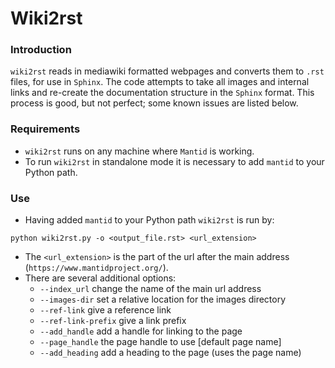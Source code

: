 # Wiki2rst

### Introduction

`wiki2rst` reads in mediawiki formatted webpages and converts them to `.rst` files, for use in `Sphinx`. The code attempts to take all images and internal links and re-create the documentation structure in the `Sphinx` format. This process is good, but not perfect; some known issues are listed below. 

### Requirements

* `wiki2rst` runs on any machine where `Mantid` is working.
* To run `wiki2rst` in standalone mode it is necessary to add `mantid` to your Python path.

### Use

* Having added `mantid` to your Python path `wiki2rst` is run by:

`python wiki2rst.py -o <output_file.rst> <url_extension>`

* The `<url_extension>` is the part of the url after the main address (`https://www.mantidproject.org/`).
* There are several additional options:
	* `--index_url` change the name of the main url address
	* `--images-dir` set a relative location for the images directory 
	* `--ref-link` give a reference link
	* `--ref-link-prefix` give a link prefix
	* `--add_handle` add a handle for linking to the page
	* `--page_handle` the page handle to use [default page name]
	* `--add_heading` add a heading to the page (uses the page name)
